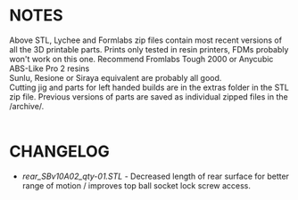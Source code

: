 # NOTES
Above STL, Lychee and Formlabs zip files contain most recent versions of all the 3D printable parts. Prints only tested in resin printers, FDMs probably won't work on this one. Recommend Fromlabs Tough 2000 or Anycubic ABS-Like Pro 2 resins<br/>Sunlu, Resione or Siraya equivalent are probably all good.<br/>
Cutting jig and parts for left handed builds are in the extras folder in the STL zip file. Previous versions of parts are saved as individual zipped files in the /archive/.
<br/><br/>

# CHANGELOG
* _rear_SBv10A02_qty-01.STL_ - Decreased length of rear surface for better range of motion / improves top ball socket lock screw access.